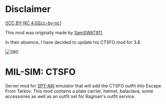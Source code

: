 # Disclaimer

[![CC BY-NC 4.0][cc-by-nc]][cc-by]

[cc-by]: https://creativecommons.org/licenses/by-sa/4.0/
[cc-by-shield]: https://img.shields.io/badge/License-CC%20BY--SA%204.0-lightgrey.svg

This mod was originally made by <a href="https://github.com/SamSWAT911">SamSWAT911</a>.

In their absence, I have decided to update his CTSFO mod for 3.8. 
  
![380](https://github.com/toxicspike/SamSWAT.COD.JW-GROM.Fixed/assets/10299219/1ad985bc-a685-4614-a8e7-d38cc706895c)

# MIL-SIM: CTSFO

Server mod for  [SPT-AKI](https://hub.sp-tarkov.com/) emulator that will add the CTSFO outfit into Escape From Tarkov.
This mod contains a plate carrier, helmet, balaclava, some accessories as well as an outfit set for Ragman's outfit service.
